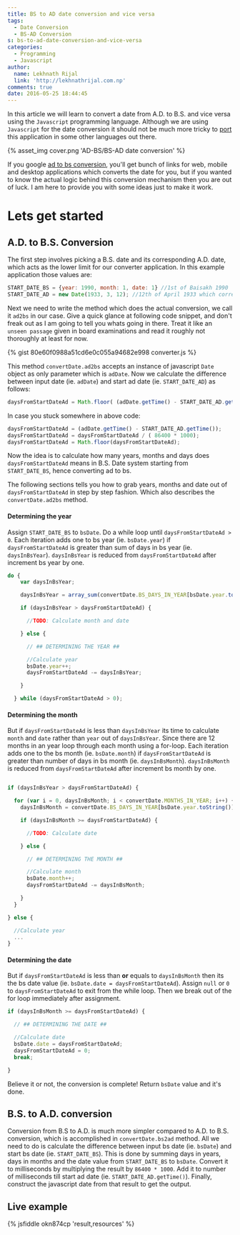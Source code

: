 ```yaml
---
title: BS to AD date conversion and vice versa
tags:
  - Date Conversion
  - BS-AD Conversion
s: bs-to-ad-date-conversion-and-vice-versa
categories:
  - Programming
  - Javascript
author:
  name: Lekhnath Rijal
  link: 'http://lekhnathrijal.com.np'
comments: true
date: 2016-05-25 18:44:45
---
```

In this article we will learn to convert a date from A.D. to B.S. and vice versa using the `Javascript` programming language. <!-- more --> Although we are using `Javascript` for the date conversion it should not be much more tricky to [port](http://www.wikipedia.org/language_port) this application in some other languages out there.

{% asset_img cover.png 'AD-BS/BS-AD date conversion' %}

If you google [ad to bs conversion](http://www.google.com?q=ad+to+bs+conversion), you'll get bunch of links for web, mobile and desktop applications which converts the date for you, but if you wanted to know the actual logic behind this conversion mechanism then you are out of luck. I am here to provide you with some ideas just to make it work.

# Lets get started

## A.D. to B.S. Conversion

The first step involves picking a B.S. date and its corresponding A.D. date, which acts as the lower limit for our converter application. In this example application those values are:

``` javascript
START_DATE_BS = {year: 1990, month: 1, date: 1} //1st of Baisakh 1990
START_DATE_AD = new Date(1933, 3, 12); //12th of April 1933 which corresponds to one day before START_DATE_BS
```

Next we need to write the method which does the actual conversion, we call it `ad2bs` in our case. Give a quick glance at following code snippet, and don't freak out as I am going to tell you whats going in there. Treat it like an `unseen passage` given in board examinations and read it roughly not thoroughly at least for now.

{% gist 80e60f0988a51cd6e0c055a94682e998 converter.js %}

This method `convertDate.ad2bs` accepts an instance of javascript `Date` object as only parameter which is `adDate`. Now we calculate the difference between input date (ie. `adDate`) and start ad date (ie. `START_DATE_AD`) as follows:

``` javascript
daysFromStartDateAd = Math.floor( (adDate.getTime() - START_DATE_AD.getTime())/ ( 86400 * 1000) );
```

In case you stuck somewhere in above code:

``` javascript
daysFromStartDateAd = (adDate.getTime() - START_DATE_AD.getTime());
daysFromStartDateAd = daysFromStartDateAd / ( 86400 * 1000);
daysFromStartDateAd = Math.floor(daysFromStartDateAd);
```


Now the idea is to calculate how many years, months and days does `daysFromStartDateAd` means in B.S. Date system starting from `START_DATE_BS`, hence converting ad to bs.

The following sections tells you how to grab years, months and date out of `daysFromStartDateAd` in step by step fashion. Which also describes the `convertDate.ad2bs` method.

#### Determining the year
Assign `START_DATE_BS` to `bsDate`. Do a while loop until `daysFromStartDateAd > 0`. Each iteration adds one to bs year (ie. `bsDate.year`) if `daysFromStartDateAd` is greater than sum of days in bs year (ie. `daysInBsYear`). `daysInBsYear` is reduced from `daysFromStartDateAd` after increment bs year by one.

``` javascript
do {
    var daysInBsYear;

    daysInBsYear = array_sum(convertDate.BS_DAYS_IN_YEAR[bsDate.year.toString()]);

    if (daysInBsYear > daysFromStartDateAd) {

      //TODO: Calculate month and date

    } else {

      // ## DETERMINING THE YEAR ##

      //Calculate year
      bsDate.year++;
      daysFromStartDateAd -= daysInBsYear;

    }

  } while (daysFromStartDateAd > 0);
```

#### Determining the month
But if `daysFromStartDateAd` is less than `daysInBsYear` its time to calculate `month` and `date` rather than `year` out of `daysInBsYear`. Since there are 12 months in an year loop through each month using a for-loop. Each iteration adds one to the bs month (ie. `bsDate.month`) if `daysFromStartDateAd` is greater than number of days in bs month (ie. `daysInBsMonth`). `daysInBsMonth` is reduced from `daysFromStartDateAd` after increment bs month by one.

```javascript

if (daysInBsYear > daysFromStartDateAd) {

  for (var i = 0, daysInBsMonth; i < convertDate.MONTHS_IN_YEAR; i++) {
    daysInBsMonth = convertDate.BS_DAYS_IN_YEAR[bsDate.year.toString()][i];

    if (daysInBsMonth >= daysFromStartDateAd) {

      //TODO: Calculate date

    } else {

      // ## DETERMINING THE MONTH ##

      //Calculate month
      bsDate.month++;
      daysFromStartDateAd -= daysInBsMonth;

    }
  }

} else {

  //Calculate year
  ...
}
```

#### Determining the date
But if `daysFromStartDateAd` is less than **or** equals to `daysInBsMonth` then its the bs date value (ie. `bsDate.date = daysFromStartDateAd`).
Assign `null` or `0` to `daysFromStartDateAd` to  exit from the while loop. Then we break out of the for loop immediately after assignment.


```javascript
if (daysInBsMonth >= daysFromStartDateAd) {

  // ## DETERMINING THE DATE ##

  //Calculate date
  bsDate.date = daysFromStartDateAd;
  daysFromStartDateAd = 0;
  break;

}
```

Believe it or not, the conversion is complete! Return `bsDate` value and it's done.


## B.S. to A.D. conversion
Conversion from B.S to A.D. is much more simpler compared to A.D. to B.S. conversion, which is accomplished in `convertDate.bs2ad` method. All we need to do is calculate the difference between input bs date (ie. `bsDate`) and start bs date (ie. `START_DATE_BS`). This is done by summing days in years, days in months and the date value from `START_DATE_BS` to `bsDate`. Convert it to milliseconds by multiplying the result by `86400 * 1000`. Add it to number of milliseconds till start ad date (ie. `START_DATE_AD.getTime()`). Finally, construct the javascript date from that result to get the output.


## Live example

{% jsfiddle okn874cp 'result,resources' %}
